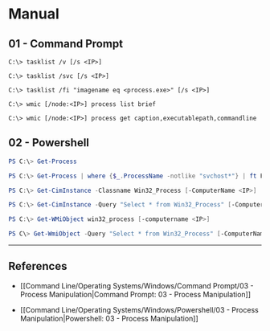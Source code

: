# Manual

## 01 - Command Prompt

```
C:\> tasklist /v [/s <IP>]

C:\> tasklist /svc [/s <IP>]

C:\> tasklist /fi "imagename eq <process.exe>" [/s <IP>]

C:\> wmic [/node:<IP>] process list brief

C:\> wmic [/node:<IP>] process get caption,executablepath,commandline
```

## 02 - Powershell

```powershell
PS C:\> Get-Process

PS C:\> Get-Process | where {$_.ProcessName -notlike "svchost*"} | ft ProcessName, Id

PS C:\> Get-CimInstance -Classname Win32_Process [-ComputerName <IP>] | Select-Object CommandLine

PS C:\> Get-CimInstance -Query "Select * from Win32_Process" [-ComputerName <IP>] | where {$_.Name -notlike "svchost*"} | Select Name, Handle, @{Label="Owner";Expression={$_.GetOwner().User}} | ft -AutoSize

PS C:\> Get-WMiObject win32_process [-computername <IP>]

PS C\> Get-WmiObject -Query "Select * from Win32_Process" [-ComputerName <IP>] | where {$_.Name -notlike "svchost*"} | Select Name, Handle, @{Label="Owner";Expression={$_.GetOwner().User}} | ft -AutoSize
```

---
## References

- [[Command Line/Operating Systems/Windows/Command Prompt/03 - Process Manipulation|Command Prompt: 03 - Process Manipulation]]

- [[Command Line/Operating Systems/Windows/Powershell/03 - Process Manipulation|Powershell: 03 - Process Manipulation]]